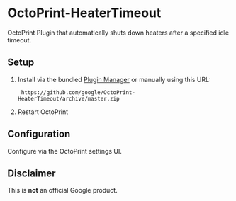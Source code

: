 # OctoPrint-HeaterTimeout

OctoPrint Plugin that automatically shuts down heaters after a specified idle timeout.

## Setup

1. Install via the bundled [Plugin Manager](https://github.com/foosel/OctoPrint/wiki/Plugin:-Plugin-Manager)
or manually using this URL:

    	https://github.com/google/OctoPrint-HeaterTimeout/archive/master.zip

1. Restart OctoPrint

## Configuration

Configure via the OctoPrint settings UI.


## Disclaimer

This is **not** an official Google product.
